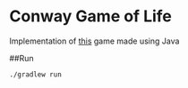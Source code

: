 # Conway Game of Life

Implementation of [this](https://en.wikipedia.org/wiki/Conway%27s_Game_of_Life) game made using Java

##Run

```
./gradlew run
```

